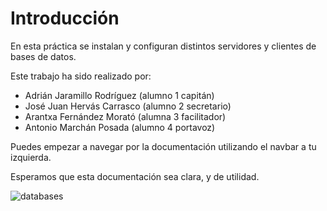 # Introducción

En esta práctica se instalan y configuran distintos servidores y clientes de bases de datos.

Este trabajo ha sido realizado por:

- Adrián Jaramillo Rodríguez (alumno 1 capitán)
- José Juan Hervás Carrasco (alumno 2 secretario)
- Arantxa Fernández Morató (alumna 3 facilitador)
- Antonio Marchán Posada (alumno 4 portavoz)

Puedes empezar a navegar por la documentación utilizando el navbar a tu izquierda.

Esperamos que esta documentación sea clara, y de utilidad.

![databases](https://i.postimg.cc/0QzzjFCN/wordcloud-p1-bd.png)
